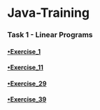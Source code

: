 # Java-Training
### Task 1 - Linear Programs
#### [•Exercise_1](https://github.com/Tsarionok/Java-Training/tree/master/Task_1_LinearPrograms/Exercise1)
#### [•Exercise_11](https://github.com/Tsarionok/Java-Training/tree/master/Task_1_LinearPrograms/Exercise11)
#### [•Exercise_29](https://github.com/Tsarionok/Java-Training/tree/master/Task_1_LinearPrograms/Exercise29)
#### [•Exercise_39](https://github.com/Tsarionok/Java-Training/tree/master/Task_1_LinearPrograms/Exercise39)
